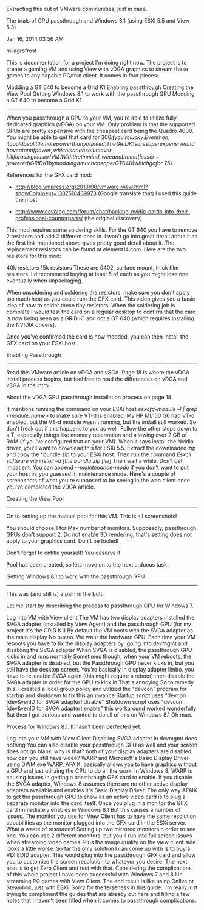 Extracting this out of VMware communities, just in case.

The trials of GPU passthrough and Windows 8.1 (using ESXI 5.5 and View 5.3) 
 
Jan 16, 2014 03:56 AM

milagrofrost

This is documentation for a project I'm doing right now.  The project is to create a gaming VM and using View with vDGA graphics to stream these games to any capable PC/thin client.  It comes in four pieces:

Modding a GT 640 to become a Grid K1
Enabling passthrough
Creating the View Pool
Getting Windows 8.1 to work with the passthrough GPU
Modding a GT 640 to become a Grid K1

--------------------------------------------------------------------------

When you passthrough a GPU to your VM, you're able to utilize fully dedicated graphics (vDGA) on your VM.  Only problem is that the supported GPUs are pretty expensive with the cheapest card being the Quadro 4000. You might be able to get that card for $300 if you're lucky.  Even then, it could be a little more power than you need.  The GRID K1s are super expensive and have a ton of power, which is an absolute over-kill for a single user/VM.  With that in mind, we can obtain a (lesser-powered) GRID K1 by modding a much cheaper GT 640 (which go for ~$75). 

References for the GFX card mod:

- http://blog.vmpress.org/2013/08/vmware-view.html?showComment=1387510439973 (Google translate that) I used this guide the most

- http://www.eevblog.com/forum/chat/hacking-nvidia-cards-into-their-professional-counterparts/ (the original discovery)

This mod requires some soldering skills.  For the GT 640 you have to remove 2 resistors and add 2 different ones in.  I won't go into great detail about it as the first link mentioned above gives pretty good detail about it.  The replacement resistors can be found at element14.com.  Here are the two resistors for this mod:

40k resistors
15k resistors
These are 0402, surface mount, thick film resistors.  I'd recommend buying at least 5 of each as you might lose one eventually when unpackaging.

When unsoldering and soldering the resistors, make sure you don't apply too much heat as you could ruin the GFX card.  This video gives you a basic idea of how to solder these tiny resistors.  When the soldering job is complete I would test the card on a regular desktop to confirm that the card is now being seen as a GRID K1 and not a GT 640 (which requires installing the NVIDIA drivers).

Once you've confirmed the card is now modded, you can then install the GFX card on your ESXi host. 



Enabling Passthrough

-------------------------------------------

Read this VMware article on vDGA and vSGA.  Page 18 is where the vDGA install process begins, but feel free to read the differences on vDGA and vSGA in the intro.

About the vDGA GPU passthrough installation process on page 18:

It mentions running the command on your ESXi host *esxcfg-module –l | grep <module_name>* to make sure VT-d is enabled.  My HP ML150 G6 had VT-d enabled, but the VT-d module wasn't running, but the install still worked.  So don't freak out if this happens to you as well.
Follow the other steps down to a T, especially things like memory reservation and allowing over 2 GB of RAM (if you've configured that on your VM).
When it says install the Nvidia driver, you'll want to download this for ESXi 5.5.  Extract the downloaded zip and copy the *bundle.zip to your ESXi host.
Then run the command *Esxcli software vib install –d [the bundle zip file]*   Then wait a while.  Don't get impatient.
You can append *--maintenance-mode* if you don't want to put your host in, you guessed it, maintenance mode.
Here's a couple of screenshots of what you're supposed to be seeing in the web client once you've completed the vDGA article.








Creating the View Pool

-------------------------------------------

On to setting up the manual pool for this VM.  This is all screenshots!









You should choose 1 for Max number of monitors.  Supposedly, passthrough GPUs don't support 2.  Do not enable 3D rendering, that's setting does not apply to your graphics card.  Don't be fooled!





Don't forget to entitle yourself!  You deserve it.



Pool has been created, so lets move on to the next arduous task.



Getting Windows 8.1 to work with the passthrough GPU

----------------------------------------------------------------------------------------------------------

This was (and still is) a pain in the butt.

Let me start by describing the process to passthrough GPU for Windows 7.

Log into VM with View client
The VM has two display adapters installed
the SVGA adapter (installed by View Agent)
and the passthrough GPU (for my project it's the GRID K1)
By default the VM boots with the SVGA adapter as the main display
No bueno.  We want the hardware GPU.
Each time your VM reboots you have to fix the display adapters by:
going into devmgmt and disabling the SVGA adapter
When SVGA is disabled, the passthrough GPU kicks in and runs normally
Sometimes though, when your VM reboots, the SVGA adapter is disabled, but the Passthrough GPU never kicks in, but you still have the desktop screen.  You're basically in display adapter limbo.
you have to re-enable SVGA again (this might require a reboot)
then disable the SVGA adapter in order for the GPU to kick in
That's annoying
So to remedy this, I created a local group policy and utilized the "devcon" program for startup and shutdown to fix this annoyance
Startup script uses "devcon [dev&venID for SVGA adapter] disable"
Shutdown script uses "devcon [dev&venID for SVGA adapter] enable"
this workaround worked wonderfully
But then I got curious and wanted to do all of this on Windows 8.1
Oh man.

Process for Windows 8.1.  It hasn't been perfected yet.

Log into your VM with View Client
Disabling SVGA adapter in devmgmt does nothing
You can also disable your passthrough GPU as well and your screen does not go blank.
why is that?  both of your display adapters are disabled, how can you still have video?
WARP and Microsoft's Basic Display Driver using DWM.exe
WARP, AFAIK, basically allows you to have graphics without a GPU and just utilizing the CPU to do all the work.
In Windows 8, WARP is causing issues in getting a passthrough GFX card to enable.
If you disable the SVGA adapter, Windows 8 assumes there are no other active display adapters available and enables it's Basic Display Driver.
The only way AFAIK to get the passthrough GPU to show as an active video card is to plug a separate monitor into the card itself.  Once you plug in a monitor the GFX card immediately enables in Windows 8.1
But this causes a number of issues.
The monitor you use for View Client has to have the same resolution capabilities as the monitor plugged into the GFX card in the ESXi server.  What a waste of resources!  Setting up two mirrored monitors n order to see one.
You can use 2 different monitors, but you'll run into full screen issues when streaming video games.  Plus the image quality on the view client side looks a little worse.
So far the only solution I can come up with is to buy a VDI EDID adapter.  This would plug into the passthrough GFX card and allow you to customize the screen resolution to whatever you desire.
The next plan is to get Zero Client and test with that.  Considering the complications of this whole project I have been successful with Windows 7 and 8.1 in streaming PC games with View Client.  The end result is like using Onlive or Steambox, just with ESXi.  Sorry for the terseness in this guide.  I'm really just trying to compliment the guides that are already out here and filling a few holes that I haven't seen filled when it comes to passthrough complications.
